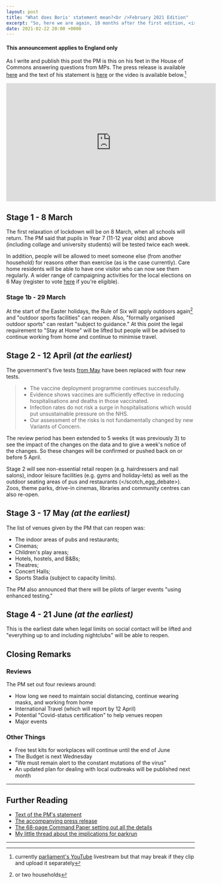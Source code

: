 ```yaml
---
layout: post
title: "What does Boris' statement mean?<br />February 2021 Edition"
excerpt: "So, here we are again, 10 months after the first edition, <i>What does Boris' statement mean?</i> returns for the roadmap out of Lockdown 3..."
date: 2021-02-22 20:00 +0000
---
```


#### This announcement applies to England only

As I write and publish this post the PM is this on his feet in the House of Commons answering questions from MPs. The press release is available [here](https://www.gov.uk/government/news/prime-minister-sets-out-roadmap-to-cautiously-ease-lockdown-restrictions) and the text of his statement is [here](https://www.gov.uk/government/speeches/pm-statement-to-the-house-of-commons-on-roadmap-for-easing-lockdown-restrictions-in-england-22-february-2021) or the video is available below.[^1]

<iframe width="560" height="315" src="https://www.youtube-nocookie.com/embed/wtOvj-yjDXA?start=1069" frameborder="0" allow="accelerometer; autoplay; clipboard-write; encrypted-media; gyroscope; picture-in-picture" allowfullscreen></iframe>

## Stage 1 - 8 March

The first relaxation of lockdown will be on 8 March, when all schools will return. The PM said that pupils in Year 7 (11-12 year olds) and above (including collage and university students) will be tested twice each week.

In addition, people will be allowed to meet someone else (from another household) for reasons other than exercise (as is the case currently). Care home residents will be able to have one visitor who can now see them regularly. A wider range of campaigning activities for the local elections on 6 May (register to vote [here](https://www.gov.uk/register-to-vote) if you're eligible).

### Stage 1b - 29 March

At the start of the Easter holidays, the Rule of Six will apply outdoors again[^2] and "outdoor sports facilities" can reopen. Also, "formally organised outdoor sports" can restart "subject to guidance." At this point the legal requirement to "Stay at Home" will be lifted but people will be advised to continue working from home and continue to minimise travel.

## Stage 2 - 12 April *(at the earliest)*

The government's five tests [from May](/2020/05/10/Boris-Statement/#the-reduction-of-lockdown) have been replaced with four new tests.

> - The vaccine deployment programme continues successfully.
> - Evidence shows vaccines are sufficiently effective in reducing hospitalisations and deaths in those vaccinated.
> - Infection rates do not risk a surge in hospitalisations which would put unsustainable pressure on the NHS.
> - Our assessment of the risks is not fundamentally changed by new Variants of Concern.

The review period has been extended to 5 weeks (it was previously 3) to see the impact of the changes on the data and to give a week's notice of the changes. So these changes will be confirmed or pushed back on or before 5 April.

Stage 2 will see non-essential retail reopen (e.g. hairdressers and nail salons), indoor leisure facilities (e.g. gyms and holiday-lets) as well as the outdoor seating areas of pus and restaurants (</scotch_egg_debate>). Zoos, theme parks, drive-in cinemas, libraries and community centres can also re-open. 

## Stage 3 - 17 May *(at the earliest)*

The list of venues given by the PM that can reopen was:

* The indoor areas of pubs and restaurants;
* Cinemas;
* Children's play areas;
* Hotels, hostels, and B&Bs;
* Theatres;
* Concert Halls;
* Sports Stadia (subject to capacity limits).

The PM also announced that there will be pilots of larger events "using enhanced testing."

## Stage 4 - 21 June *(at the earliest)*

This is the earliest date when legal limits on social contact will be lifted and "everything up to and including nightclubs" will be able to reopen.

## Closing Remarks

### Reviews

The PM set out four reviews around:

* How long we need to maintain social distancing, continue wearing masks, and working from home
* International Travel (which will report by 12 April)
* Potential "Covid-status certification" to help venues reopen
* Major events

### Other Things

* Free test kits for workplaces will continue until the end of June
* The Budget is next Wednesday
* "We must remain alert to the constant mutations of the virus"
* An updated plan for dealing with local outbreaks will be published next month

----------

## Further Reading

* [Text of the PM's statement](https://www.gov.uk/government/speeches/pm-statement-to-the-house-of-commons-on-roadmap-for-easing-lockdown-restrictions-in-england-22-february-2021)
* [The accompanying press release](https://www.gov.uk/government/news/prime-minister-sets-out-roadmap-to-cautiously-ease-lockdown-restrictions)
* [The 68-page Command Paper setting out all the details](https://www.gov.uk/government/publications/covid-19-response-spring-2021)
* [My little thread about the implications for parkrun](https://twitter.com/_Josh_justJosh/status/1363952531852902402?s=20)

------

[^1]: currently [parliament's YouTube](https://www.youtube.com/c/ukparliament) livestream but that may break if they clip and upload it separately 

[^2]: or two households
